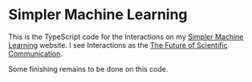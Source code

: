# Simpler Machine Learning

This is the TypeScript code for the Interactions on my [Simpler Machine Learning](https://www.simplermachinelearning.com) website. I see Interactions 
as the [The Future of Scientific Communication](https://www.simplermachinelearning.com/interactions).

Some finishing remains to be done on this code.
